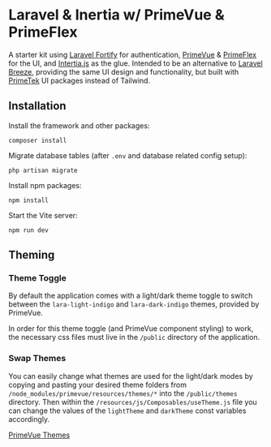 # Laravel & Inertia w/ PrimeVue & PrimeFlex
A starter kit using [Laravel Fortify](https://laravel.com/docs/master/fortify) for authentication, [PrimeVue](https://primevue.org/) & [PrimeFlex](https://primeflex.org/) for the UI, and [Intertia.js](https://inertiajs.com/) as the glue. Intended to be an alternative to [Laravel Breeze](https://laravel.com/docs/master/starter-kits#laravel-breeze), providing the same UI design and functionality, but built with [PrimeTek](https://github.com/primefaces) UI packages instead of Tailwind.

## Installation 
Install the framework and other packages:
```
composer install
```
Migrate database tables (after `.env` and database related config setup):
```
php artisan migrate
```
Install npm packages:
```
npm install
```
Start the Vite server:
```
npm run dev
```

## Theming
### Theme Toggle
By default the application comes with a light/dark theme toggle to switch between the `lara-light-indigo` and `lara-dark-indigo` themes, provided by PrimeVue.

In order for this theme toggle (and PrimeVue component styling) to work, the necessary css files must live in the `/public` directory of the application.

### Swap Themes
You can easily change what themes are used for the light/dark modes by copying and pasting your desired theme folders from `/node_modules/primevue/resources/themes/*` into the `/public/themes` directory. Then within the `/resources/js/Composables/useTheme.js` file you can change the values of the `lightTheme` and `darkTheme` const variables accordingly.

[PrimeVue Themes](https://primevue.org/theming/#builtinthemes)